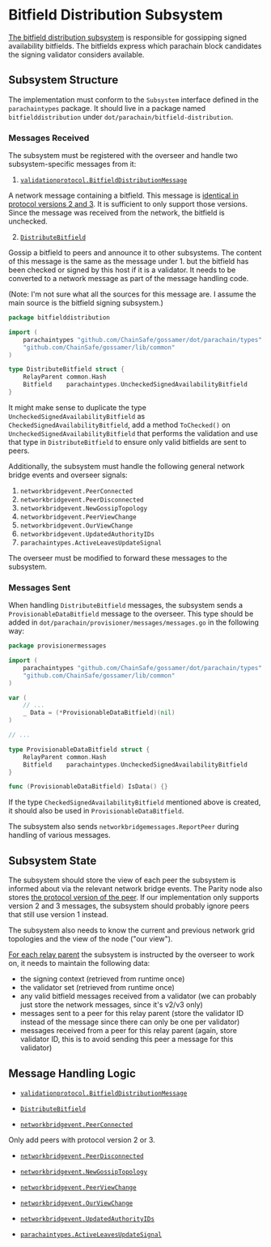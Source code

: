 # Bitfield Distribution Subsystem

[The bitfield distribution subsystem](https://paritytech.github.io/polkadot-sdk/book/node/availability/bitfield-distribution.html)
is responsible for gossipping signed availability bitfields. The bitfields express which parachain block candidates the
signing validator considers available.

## Subsystem Structure

The implementation must conform to the `Subsystem` interface defined in the `parachaintypes` package. It should live in
a package named `bitfielddistribution` under `dot/parachain/bitfield-distribution`.

### Messages Received

The subsystem must be registered with the overseer and handle two subsystem-specific messages from it:

1. [`validationprotocol.BitfieldDistributionMessage`](https://github.com/paritytech/polkadot-sdk/blob/1e3b8e1639c1cf784eabf0a9afcab1f3987e0ca4/polkadot/node/network/protocol/src/lib.rs#L621)

A network message containing a bitfield. This message is [identical in protocol versions 2 and 3](https://github.com/paritytech/polkadot-sdk/blob/1e3b8e1639c1cf784eabf0a9afcab1f3987e0ca4/polkadot/node/network/protocol/src/lib.rs#L870).
It is sufficient to only support those versions. Since the message was received from the network, the bitfield is unchecked.

2. [`DistributeBitfield`](https://github.com/paritytech/polkadot-sdk/blob/1e3b8e1639c1cf784eabf0a9afcab1f3987e0ca4/polkadot/node/subsystem-types/src/messages.rs#L522)

Gossip a bitfield to peers and announce it to other subsystems. The content of this message is the same as the message
under 1. but the bitfield has been checked or signed by this host if it is a validator. It needs to be converted to a
network message as part of the message handling code.

(Note: I'm not sure what all the sources for this message are. I assume the main source is the bitfield signing
subsystem.)

```go
package bitfielddistribution

import (
	parachaintypes "github.com/ChainSafe/gossamer/dot/parachain/types"
	"github.com/ChainSafe/gossamer/lib/common"
)

type DistributeBitfield struct {
	RelayParent common.Hash
	Bitfield    parachaintypes.UncheckedSignedAvailabilityBitfield
}
```

It might make sense to duplicate the type `UncheckedSignedAvailabilityBitfield` as `CheckedSignedAvailabilityBitfield`,
add a method `ToChecked()` on `UncheckedSignedAvailabilityBitfield` that performs the validation and use that type in
`DistributeBitfield` to ensure only valid bitfields are sent to peers.

Additionally, the subsystem must handle the following general network bridge events and overseer signals:

1. `networkbridgevent.PeerConnected`
2. `networkbridgevent.PeerDisconnected`
3. `networkbridgevent.NewGossipTopology`
4. `networkbridgevent.PeerViewChange`
5. `networkbridgevent.OurViewChange`
6. `networkbridgevent.UpdatedAuthorityIDs`
7. `parachaintypes.ActiveLeavesUpdateSignal`

The overseer must be modified to forward these messages to the subsystem.

### Messages Sent

When handling `DistributeBitfield` messages, the subsystem sends a `ProvisionableDataBitfield` message to the overseer.
This type should be added in `dot/parachain/provisioner/messages/messages.go` in the following way:

```go
package provisionermessages

import (
	parachaintypes "github.com/ChainSafe/gossamer/dot/parachain/types"
	"github.com/ChainSafe/gossamer/lib/common"
)

var (
	// ...
	_ Data = (*ProvisionableDataBitfield)(nil)
)

// ...

type ProvisionableDataBitfield struct {
	RelayParent common.Hash
	Bitfield    parachaintypes.UncheckedSignedAvailabilityBitfield
}

func (ProvisionableDataBitfield) IsData() {}
```

If the type `CheckedSignedAvailabilityBitfield` mentioned above is created, it should also be used in
`ProvisionableDataBitfield`.

The subsystem also sends `networkbridgemessages.ReportPeer` during handling of various messages.

## Subsystem State

The subsystem should store the view of each peer the subsystem is informed about via the relevant network bridge events.
The Parity node also stores [the protocol version of the peer](https://github.com/paritytech/polkadot-sdk/blob/1e3b8e1639c1cf784eabf0a9afcab1f3987e0ca4/polkadot/node/network/bitfield-distribution/src/lib.rs#L135).
If our implementation only supports version 2 and 3 messages, the subsystem should probably ignore peers that still use
version 1 instead.

The subsystem also needs to know the current and previous network grid topologies and the view of the node ("our view").

[For each relay parent](https://github.com/paritytech/polkadot-sdk/blob/1e3b8e1639c1cf784eabf0a9afcab1f3987e0ca4/polkadot/node/network/bitfield-distribution/src/lib.rs#L161)
the subsystem is instructed by the overseer to work on, it needs to maintain the following data:
- the signing context (retrieved from runtime once)
- the validator set (retrieved from runtime once)
- any valid bitfield messages received from a validator (we can probably just store the network messages, since it's v2/v3 only)
- messages sent to a peer for this relay parent (store the validator ID instead of the message since there can only be one per validator)
- messages received from a peer for this relay parent (again, store validator ID, this is to avoid sending this peer a message for this validator)

## Message Handling Logic

- [`validationprotocol.BitfieldDistributionMessage`](https://github.com/paritytech/polkadot-sdk/blob/1e3b8e1639c1cf784eabf0a9afcab1f3987e0ca4/polkadot/node/network/bitfield-distribution/src/lib.rs#L519)

- [`DistributeBitfield`](https://github.com/paritytech/polkadot-sdk/blob/1e3b8e1639c1cf784eabf0a9afcab1f3987e0ca4/polkadot/node/network/bitfield-distribution/src/lib.rs#L350)

- [`networkbridgevent.PeerConnected`](https://github.com/paritytech/polkadot-sdk/blob/1e3b8e1639c1cf784eabf0a9afcab1f3987e0ca4/polkadot/node/network/bitfield-distribution/src/lib.rs#L712)

Only add peers with protocol version 2 or 3.

- [`networkbridgevent.PeerDisconnected`](https://github.com/paritytech/polkadot-sdk/blob/1e3b8e1639c1cf784eabf0a9afcab1f3987e0ca4/polkadot/node/network/bitfield-distribution/src/lib.rs#L720)

- [`networkbridgevent.NewGossipTopology`](https://github.com/paritytech/polkadot-sdk/blob/1e3b8e1639c1cf784eabf0a9afcab1f3987e0ca4/polkadot/node/network/bitfield-distribution/src/lib.rs#L725)

- [`networkbridgevent.PeerViewChange`](https://github.com/paritytech/polkadot-sdk/blob/1e3b8e1639c1cf784eabf0a9afcab1f3987e0ca4/polkadot/node/network/bitfield-distribution/src/lib.rs#L765)

- [`networkbridgevent.OurViewChange`](https://github.com/paritytech/polkadot-sdk/blob/1e3b8e1639c1cf784eabf0a9afcab1f3987e0ca4/polkadot/node/network/bitfield-distribution/src/lib.rs#L787)

- [`networkbridgevent.UpdatedAuthorityIDs`](https://github.com/paritytech/polkadot-sdk/blob/1e3b8e1639c1cf784eabf0a9afcab1f3987e0ca4/polkadot/node/network/bitfield-distribution/src/lib.rs#L777)

- [`parachaintypes.ActiveLeavesUpdateSignal`](https://github.com/paritytech/polkadot-sdk/blob/1e3b8e1639c1cf784eabf0a9afcab1f3987e0ca4/polkadot/node/network/bitfield-distribution/src/lib.rs#L289)
